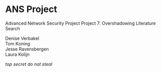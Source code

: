 # ANS Project
Advanced Network Security Project
Project 7: Overshadowing Literature Search

Denise Verbakel  
Tom Koning  
Jesse Ravensbergen  
Laura Kolijn  

*top secret do not steal*

